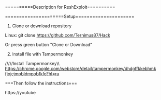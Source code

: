 ==========Description for ReshExploit==========

=====================Setup=====================

1. Clone or download repository

Linux: git clone https://github.com/Ternimus87/Hack

Or press green button "Clone or Download"


2. Install file with Tampermonkey

/////Install Tampermonkey\\\\\
https://chrome.google.com/webstore/detail/tampermonkey/dhdgffkkebhmkfjojejmpbldmpobfkfo?hl=ru

===Then follow the instructions===

https://youtube
